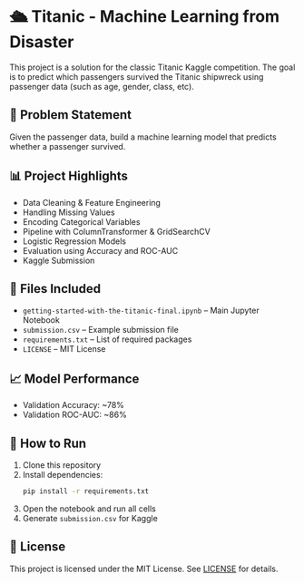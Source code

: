 # 🛳️ Titanic - Machine Learning from Disaster

This project is a solution for the classic Titanic Kaggle competition. The goal is to predict which passengers survived the Titanic shipwreck using passenger data (such as age, gender, class, etc).

## 📌 Problem Statement
Given the passenger data, build a machine learning model that predicts whether a passenger survived.

## 📊 Project Highlights

- Data Cleaning & Feature Engineering
- Handling Missing Values
- Encoding Categorical Variables
- Pipeline with ColumnTransformer & GridSearchCV
- Logistic Regression Models
- Evaluation using Accuracy and ROC-AUC
- Kaggle Submission

## 📁 Files Included

- `getting-started-with-the-titanic-final.ipynb` – Main Jupyter Notebook
- `submission.csv` – Example submission file
- `requirements.txt` – List of required packages
- `LICENSE` – MIT License

## 📈 Model Performance

- Validation Accuracy: ~78%
- Validation ROC-AUC: ~86%

## 🚀 How to Run

1. Clone this repository
2. Install dependencies:  
   ```bash
   pip install -r requirements.txt
   ```
3. Open the notebook and run all cells
4. Generate `submission.csv` for Kaggle

## 🔖 License

This project is licensed under the MIT License. See [LICENSE](LICENSE) for details.
